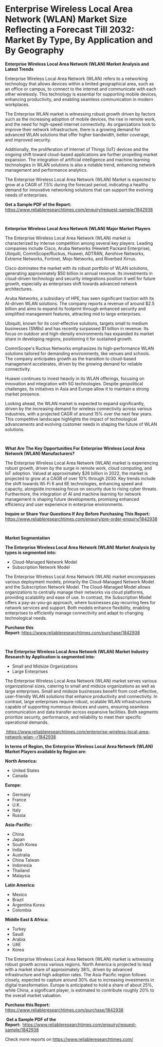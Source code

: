 <p><h1>Enterprise Wireless Local Area Network (WLAN) Market Size Reflecting a Forecast Till 2032: Market By Type, By Application and By Geography</h1></p><p><strong>Enterprise Wireless Local Area Network (WLAN) Market Analysis and Latest Trends</strong></p>
<p><p>Enterprise Wireless Local Area Network (WLAN) refers to a networking technology that allows devices within a limited geographical area, such as an office or campus, to connect to the internet and communicate with each other wirelessly. This technology is essential for supporting mobile devices, enhancing productivity, and enabling seamless communication in modern workplaces.</p><p>The Enterprise WLAN market is witnessing robust growth driven by factors such as the increasing adoption of mobile devices, the rise in remote work, and the need for high-speed internet connectivity. As organizations look to improve their network infrastructure, there is a growing demand for advanced WLAN solutions that offer higher bandwidth, better coverage, and improved security.</p><p>Additionally, the proliferation of Internet of Things (IoT) devices and the ongoing shift toward cloud-based applications are further propelling market expansion. The integration of artificial intelligence and machine learning technologies in WLAN solutions is also a notable trend, enhancing network management and performance analytics.</p><p>The Enterprise Wireless Local Area Network (WLAN) Market is expected to grow at a CAGR of 7.5% during the forecast period, indicating a healthy demand for innovative networking solutions that can support the evolving needs of enterprises.</p></p>
<p><strong>Get a Sample PDF of the Report:&nbsp;</strong> <a href="https://www.reliableresearchtimes.com/enquiry/request-sample/1842938?utm_campaign=2891&utm_medium=2&utm_source=Github&utm_content=ia&utm_term=26032025&utm_id=enterprise-wireless-local-area-network-wlan">https://www.reliableresearchtimes.com/enquiry/request-sample/1842938</a></p>
<p>&nbsp;</p>
<p><strong>Enterprise Wireless Local Area Network (WLAN) Major Market Players</strong></p>
<p><p>The Enterprise Wireless Local Area Network (WLAN) market is characterized by intense competition among several key players. Leading companies include Cisco, Aruba Networks (Hewlett Packard Enterprise), Ubiquiti, CommScope/Ruckus, Huawei, ADTRAN, Aerohive Networks, Extreme Networks, Fortinet, Mojo Networks, and Riverbed Xirrus.</p><p>Cisco dominates the market with its robust portfolio of WLAN solutions, generating approximately $50 billion in annual revenue. Its investments in cloud-driven technology and security integrations position it well for future growth, especially as enterprises shift towards advanced network architectures.</p><p>Aruba Networks, a subsidiary of HPE, has seen significant traction with its AI-driven WLAN solutions. The company reports a revenue of around $2.5 billion and aims to expand its footprint through enhanced security and simplified management features, attracting mid to large enterprises.</p><p>Ubiquiti, known for its cost-effective solutions, targets small to medium businesses (SMBs) and has recently surpassed $1 billion in revenue. Its focus on outdoor and high-density environments has expanded its market share in developing regions, positioning it for sustained growth.</p><p>CommScope's Ruckus Networks emphasizes its high-performance WLAN solutions tailored for demanding environments, like venues and schools. The company anticipates growth as the transition to cloud-based management accelerates, driven by the growing demand for reliable connectivity.</p><p>Huawei continues to invest heavily in its WLAN offerings, focusing on innovation and integration with 5G technologies. Despite geopolitical challenges, its initiatives in Asia and Europe allow it to maintain a strong market presence.</p><p>Looking ahead, the WLAN market is expected to expand significantly, driven by the increasing demand for wireless connectivity across various industries, with a projected CAGR of around 15% over the next few years. This competitive landscape highlights the impact of technological advancements and evolving customer needs in shaping the future of WLAN solutions.</p></p>
<p>&nbsp;</p>
<p><strong>What Are The Key Opportunities For Enterprise Wireless Local Area Network (WLAN) Manufacturers?</strong></p>
<p><p>The Enterprise Wireless Local Area Network (WLAN) market is experiencing robust growth, driven by the surge in remote work, cloud computing, and IoT adoption. Valued at approximately $26 billion in 2022, the market is projected to grow at a CAGR of over 10% through 2030. Key trends include the shift towards Wi-Fi 6 and 6E technologies, enhancing speed and capacity, alongside increasing focus on security due to rising cyber threats. Furthermore, the integration of AI and machine learning for network management is shaping future developments, promising enhanced efficiency and user experience in enterprise environments.</p></p>
<p><strong>Inquire or Share Your Questions If Any Before Purchasing This Report:</strong> <a href="https://www.reliableresearchtimes.com/enquiry/pre-order-enquiry/1842938?utm_campaign=2891&utm_medium=2&utm_source=Github&utm_content=ia&utm_term=26032025&utm_id=enterprise-wireless-local-area-network-wlan">https://www.reliableresearchtimes.com/enquiry/pre-order-enquiry/1842938</a></p>
<p>&nbsp;</p>
<p><strong>Market Segmentation</strong></p>
<p><strong>The Enterprise Wireless Local Area Network (WLAN) Market Analysis by types is segmented into:</strong></p>
<p><ul><li>Cloud-Managed Network Model</li><li>Subscription Network Model</li></ul></p>
<p><p>The Enterprise Wireless Local Area Network (WLAN) market encompasses various deployment models, primarily the Cloud-Managed Network Model and the Subscription Network Model. The Cloud-Managed Model allows organizations to centrally manage their networks via cloud platforms, providing scalability and ease of use. In contrast, the Subscription Model offers a pay-as-you-go approach, where businesses pay recurring fees for network services and support. Both models enhance flexibility, enabling enterprises to efficiently manage connectivity and adapt to changing technological needs.</p></p>
<p><strong>Purchase this Report:&nbsp;</strong><a href="https://www.reliableresearchtimes.com/purchase/1842938?utm_campaign=2891&utm_medium=2&utm_source=Github&utm_content=ia&utm_term=26032025&utm_id=enterprise-wireless-local-area-network-wlan">https://www.reliableresearchtimes.com/purchase/1842938</a></p>
<p>&nbsp;</p>
<p><strong>The Enterprise Wireless Local Area Network (WLAN) Market Industry Research by Application is segmented into:</strong></p>
<p><ul><li>Small and Midsize Organizations</li><li>Large Enterprises</li></ul></p>
<p><p>The Enterprise Wireless Local Area Network (WLAN) market serves various organizational sizes, catering to small and midsize organizations as well as large enterprises. Small and midsize businesses benefit from cost-effective, user-friendly WLAN solutions that enhance productivity and connectivity. In contrast, large enterprises require robust, scalable WLAN infrastructures capable of supporting numerous devices and users, ensuring seamless communication and data transfer across expansive facilities. Both segments prioritize security, performance, and reliability to meet their specific operational demands.</p></p>
<p><a href="https://www.reliableresearchtimes.com/enterprise-wireless-local-area-network-wlan--r1842938?utm_campaign=2891&utm_medium=2&utm_source=Github&utm_content=ia&utm_term=26032025&utm_id=enterprise-wireless-local-area-network-wlan">&nbsp;https://www.reliableresearchtimes.com/enterprise-wireless-local-area-network-wlan--r1842938</a></p>
<p><strong>In terms of Region, the Enterprise Wireless Local Area Network (WLAN) Market Players available by Region are:</strong></p>
<p>
    <p> <strong> North America: </strong>
        <ul>
            <li>United States</li>
            <li>Canada</li>
        </ul>
        </p> 
    <p> <strong> Europe: </strong>
        <ul>
            <li>Germany</li>
            <li>France</li>
            <li>U.K.</li>
            <li>Italy</li>
            <li>Russia</li>
        </ul>
        </p> 
    <p> <strong> Asia-Pacific: </strong>
        <ul>
            <li>China</li>
            <li>Japan</li>
            <li>South Korea</li>
            <li>India</li>
            <li>Australia</li>
            <li>China Taiwan</li>
            <li>Indonesia</li>
            <li>Thailand</li>
            <li>Malaysia</li>
        </ul>
        </p> 
    <p> <strong> Latin America: </strong>
        <ul>
            <li>Mexico</li>
            <li>Brazil</li>
            <li>Argentina Korea</li>
            <li>Colombia</li>
        </ul>
        </p> 
    <p> <strong> Middle East & Africa: </strong>
        <ul>
            <li>Turkey</li>
            <li>Saudi</li>
            <li>Arabia</li>
            <li>UAE</li>
            <li>Korea</li>
        </ul>
    </p>
    </p>
<p><p>The Enterprise Wireless Local Area Network (WLAN) market is witnessing robust growth across various regions. North America is projected to lead with a market share of approximately 38%, driven by advanced infrastructure and high adoption rates. The Asia-Pacific region follows closely, expected to capture around 30% due to increasing investments in digital transformation. Europe is anticipated to hold a share of about 25%, while China, a significant player, is estimated to contribute roughly 20% to the overall market valuation.</p></p>
<p><strong>Purchase this Report: </strong><a href="https://www.reliableresearchtimes.com/purchase/1842938?utm_campaign=2891&utm_medium=2&utm_source=Github&utm_content=ia&utm_term=26032025&utm_id=enterprise-wireless-local-area-network-wlan">https://www.reliableresearchtimes.com/purchase/1842938</a></p>
<p>&nbsp;<strong>Get a Sample PDF of the Report:&nbsp;&nbsp;</strong><a href="https://www.reliableresearchtimes.com/enquiry/request-sample/1842938?utm_campaign=2891&utm_medium=2&utm_source=Github&utm_content=ia&utm_term=26032025&utm_id=enterprise-wireless-local-area-network-wlan">https://www.reliableresearchtimes.com/enquiry/request-sample/1842938</a></p>
<p><strong></strong></p>
<p>Check more reports on <a href="https://www.reliableresearchtimes.com/?utm_campaign=2891&utm_medium=2&utm_source=Github&utm_content=ia&utm_term=26032025&utm_id=enterprise-wireless-local-area-network-wlan">https://www.reliableresearchtimes.com/</a></p>